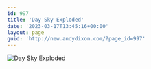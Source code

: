 ```yaml
---
id: 997
title: 'Day Sky Exploded'
date: '2023-03-17T13:45:16+00:00'
layout: page
guid: 'http://new.andydixon.com/?page_id=997'
---
```


![Day Sky Exploded](https://i0.wp.com/assets.g8x2.ldn.idrivee2-23.com/posters/Day%20Sky%20Exploded%2001.jpg?w=1200&ssl=1 "Day Sky Exploded")